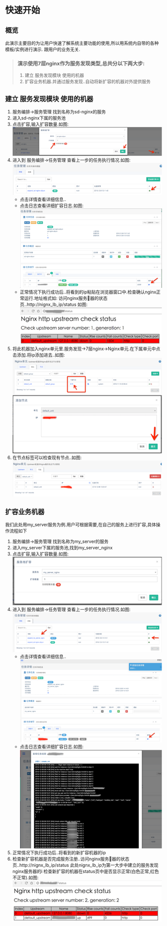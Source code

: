 # 快速开始

## 概览

此演示主要目的为让用户快速了解系统主要功能的使用,所以用系统内自带的各种模板/实例进行演示. 跟用户的业务无关.

>### 演示使用7层nginx作为服务发现类型,总共分以下两大步:  
> 1. 建立 服务发现模块 使用的机器  
> 2. 扩容业务机器.并通过服务发现..自动将新扩容的机器对外提供服务


## 建立 服务发现模块 使用的机器

 1. 服务编排->服务管理 找到名称为sd-nginx的服务
 2. 进入sd-nginx下属的服务池
 3. 点击扩容,输入扩容数量.如图:
 ![](media/1481119046.png)
 4. 进入到 服务编排->任务管理 查看上一步的任务执行情况.如图:
  ![](media/1481119231.png)
    * 点击详情查看详细信息..
    * 点击日志查看详细扩容日志.如图:
    ![](media/1481119363.png)
    * 正常情况下执行成功后..将看到的ip粘贴在浏览器窗口中.检查确认nginx正常运行.地址格式如:
    访问nginx服务器的状态页..http://nignx_lb_ip/status
    如图:![](media/1481176002.png)
 5. 将此机器加入nginx单元里.服务发现->7层nginx->Nginx单元.在下属单元中点击添加.将ip添加进去..如图:![](media/1481176247.png)
 ![](media/1481176393.png)
 6. 在节点标签可以检查现有节点..如图:
 ![](media/1481176454.png)
 

## 扩容业务机器
我们此处用my_server服务为例.用户可根据需要,在自己的服务上进行扩容,具体操作流程如下

 1. 服务编排->服务管理 找到名称为my_server的服务
 2. 进入my_server下属的服务池,找到my_server_nginx
 3. 点击扩容,输入扩容数量.如图:![](media/1481177591.png)
 4. 进入到 服务编排->任务管理 查看上一步的任务执行情况.如图:![](media/1481177689.png)
    * 点击详情查看详细信息..![](media/1481177771.png)
    * 点击日志查看详细扩容日志.如图:![](media/1481178122.png)
 5. 正常情况下执行成功后..将看到的新扩容机器的ip
 6. 检查新扩容机器是否完成服务注册..访问nginx服务器的状态页..http://nignx_lb_ip/status
此处nignx_lb_ip为第一大步中建立的服务发现nginx服务器的i
检查新扩容的机器在status页中是否显示正常(白色正常,红色不正常).如图:
![](media/1481178384.png)
